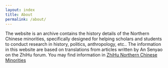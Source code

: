 ```yaml
---
layout: index
title: About
permalink: /about/
---
```

The website is an archive contains the history details of the Northern Chinese minorities, specifically designed for helping scholars and students to conduct research in history, politics, anthropology, etc.. The information in this website are based on translations from articles written by An Senyao on the ZhiHu forum. You may find information in [ZhiHu Northern Chinese Minorities](https://www.zhihu.com/question/34856776/answer/1048893096?utm_source=wechat_session&utm_medium=social&utm_oi=919690315185655808&utm_content=group3_Answer&utm_campaign=shareopn)